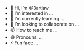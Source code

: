 - 👋 Hi, I’m @3artlaw
- 👀 I’m interested in ...
- 🌱 I’m currently learning ...
- 💞️ I’m looking to collaborate on ...
- 📫 How to reach me ...
- 😄 Pronouns: ...
- ⚡ Fun fact: ...

<!---
3artlaw/3artlaw is a ✨ special ✨ repository because its `README.md` (this file) appears on your GitHub profile.
You can click the Preview link to take a look at your changes.
--->
